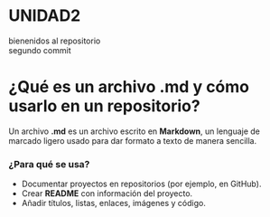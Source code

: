 # UNIDAD2
bienenidos al repositorio  
segundo commit 
# ¿Qué es un archivo .md y cómo usarlo en un repositorio?

Un archivo **.md** es un archivo escrito en **Markdown**, un lenguaje de marcado ligero usado para dar formato a texto de manera sencilla.  

### ¿Para qué se usa?
- Documentar proyectos en repositorios (por ejemplo, en GitHub).
- Crear **README** con información del proyecto.
- Añadir títulos, listas, enlaces, imágenes y código.